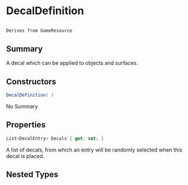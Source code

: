 # DecalDefinition

## 
```c#
Derives from GameResource
```

## Summary

A decal which can be applied to objects and surfaces.
## Constructors

```c#
DecalDefinition( ) 
```
No Summary
## Properties

```c#
List<DecalEntry> Decals { get; set; } 
```
A list of decals, from which an entry will be randomly selected when this decal is placed.
## Nested Types

